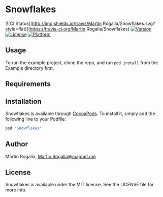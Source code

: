 # Snowflakes

[![CI Status](http://img.shields.io/travis/Martin Rogalla/Snowflakes.svg?style=flat)](https://travis-ci.org/Martin Rogalla/Snowflakes)
[![Version](https://img.shields.io/cocoapods/v/Snowflakes.svg?style=flat)](http://cocoapods.org/pods/Snowflakes)
[![License](https://img.shields.io/cocoapods/l/Snowflakes.svg?style=flat)](http://cocoapods.org/pods/Snowflakes)
[![Platform](https://img.shields.io/cocoapods/p/Snowflakes.svg?style=flat)](http://cocoapods.org/pods/Snowflakes)

## Usage

To run the example project, clone the repo, and run `pod install` from the Example directory first.

## Requirements

## Installation

Snowflakes is available through [CocoaPods](http://cocoapods.org). To install
it, simply add the following line to your Podfile:

```ruby
pod "Snowflakes"
```

## Author

Martin Rogalla, Martin.Rogalla@magnet.me

## License

Snowflakes is available under the MIT license. See the LICENSE file for more info.
